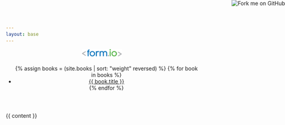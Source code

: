 ```yaml
---
layout: base
---
```

<header class="navbar docs-nav">
  <a href="https://github.com/formio/help.form.io"><img style="position: absolute; top: 0; right: 0; border: 0;" src="https://camo.githubusercontent.com/e7bbb0521b397edbd5fe43e7f760759336b5e05f/68747470733a2f2f73332e616d617a6f6e6177732e636f6d2f6769746875622f726962626f6e732f666f726b6d655f72696768745f677265656e5f3030373230302e706e67" alt="Fork me on GitHub" data-canonical-src="https://s3.amazonaws.com/github/ribbons/forkme_right_green_007200.png"></a>
  <div class="container">
    <div class="navbar-header">
      <a class="navbar-brand" href="/">
        <img height="25px;" alt="Form.io" src="/assets/formio-logo.png">
      </a>
    </div>
    <ul class="nav navbar-nav">
      {% assign books = (site.books | sort: "weight" reversed) %}
      {% for book in books %}
      <li><a href="{{ site.baseUrl }}{{ book.book }}">{{ book.title }}</a></li>
      {% endfor %}
    </ul>
  </div>
</header>

{{ content }}